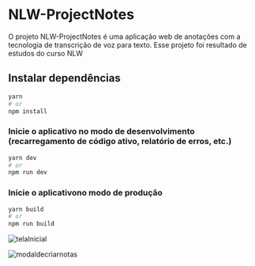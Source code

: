 # NLW-ProjectNotes

O projeto NLW-ProjectNotes é uma aplicação web de anotações com a tecnologia de transcrição de voz para texto. Esse projeto foi resultado de estudos do curso NLW

## Instalar dependências 
```bash
yarn
# or
npm install
```

### Inicie o aplicativo no modo de desenvolvimento (recarregamento de código ativo, relatório de erros, etc.)
```bash
yarn dev
# or
npm run dev
```

### Inicie o aplicativono modo de produção
```bash
yarn build
# or
npm run build
```
![telaInicial](https://github.com/henriquecesarf/NLW-ProjectNotes/assets/66320640/97ff35f3-bb2d-4a03-96fe-a99f63d4ee7d)

![modaldecriarnotas](https://github.com/henriquecesarf/NLW-ProjectNotes/assets/66320640/bf2c34fb-d266-48f6-b6c0-14b354dd4f3e)

